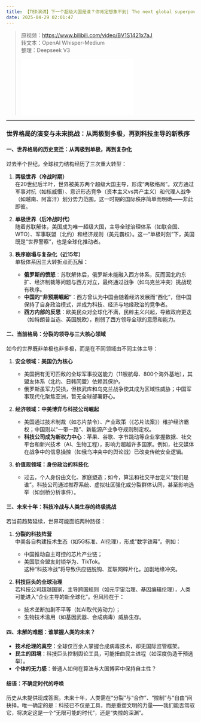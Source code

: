 ```yaml
---
title: 【TED演讲】下一个超级大国是谁？你肯定想象不到| The next global superpower isn't who you think
date: 2025-04-29 02:01:47
---
```


> 原视频：https://www.bilibili.com/video/BV1S1421x7aJ<br>转文本：OpenAI Whisper-Medium<br>整理：Deepseek V3
>
> <iframe src="//player.bilibili.com/player.html?bvid=BV1S1421x7aJ&autoplay=0" scrolling="no" border="0" frameborder="no" framespacing="0" allowfullscreen="true"></iframe>

---

### 世界格局的演变与未来挑战：从两极到多极，再到科技主导的新秩序  

#### **一、世界格局的历史变迁：从两极到单极，再到复杂化**  
过去半个世纪，全球权力结构经历了三次重大转型：  

1. **两极世界（冷战时期）**  
   在20世纪后半叶，世界被美苏两个超级大国主导，形成“两极格局”。双方通过军事对抗（如核威慑）、意识形态竞争（资本主义vs共产主义）和代理人战争（如越南、阿富汗）划分势力范围。这一时期的国际秩序简单而明确——非此即彼。  

2. **单极世界（后冷战时代）**  
   随着苏联解体，美国成为唯一超级大国，主导全球治理体系（如联合国、WTO）、军事联盟（北约）和经济规则（美元霸权）。这一“单极时刻”下，美国既是“世界警察”，也是全球化推动者。  

3. **秩序崩塌与复杂化（近15年）**  
   单极体系因三大转折点而瓦解：  
   - **俄罗斯的愤怒**：苏联解体后，俄罗斯未能融入西方体系，反而因北约东扩、经济制裁等问题与西方对立，最终通过战争（如乌克兰冲突）挑战现有秩序。  
   - **中国的“非预期崛起”**：西方曾认为中国会随着经济发展而“西化”，但中国保持了自身政治模式，并成为科技、经济与地缘政治的竞争者。  
   - **西方内部的反思**：欧美民众对全球化不满，民粹主义兴起，导致政府更迭（如特朗普当选、英国脱欧），削弱了西方领导全球的意愿和能力。  

#### **二、当前格局：分裂的领导与三大核心领域**  
如今的世界既非单极也非多极，而是在不同领域由不同主体主导：  

1. **安全领域：美国仍为核心**  
   - 美国拥有无可匹敌的全球军事投送能力（11艘航母、800个海外基地），其盟友体系（北约、日韩同盟）依赖其保护。  
   - 俄罗斯虽军力受损，但核武库和乌克兰战争使其成为区域性威胁；中国军事现代化聚焦亚洲，暂无全球部署野心。  

2. **经济领域：中美博弈与科技公司崛起**  
   - 美国通过技术制裁（如芯片禁令）、产业政策（《芯片法案》）维护经济霸权；中国则以“一带一路”、新能源产业争夺规则制定权。  
   - **科技公司成为新权力中心**：苹果、谷歌、字节跳动等企业掌握数据、社交平台和新兴技术（AI、生物工程），影响力超越许多国家。例如，社交媒体在战争中的信息操控（如俄乌冲突中的舆论战）已改变传统安全逻辑。  

3. **价值观领域：身份政治的科技化**  
   - 过去，个人身份由文化、家庭塑造；如今，算法和社交平台定义“我们是谁”。科技公司通过推荐系统、虚拟社区强化或分裂群体认同，甚至影响选举（如剑桥分析事件）。  

#### **三、未来十年：科技冷战与人类生存的终极挑战**  
若当前趋势延续，世界可能面临两种路径：  

1. **分裂的科技阵营**  
   中美各自构建技术生态（如5G标准、AI伦理），形成“数字铁幕”。例如：  
   - 中国推动自主可控的芯片产业链；  
   - 美国联合盟友封锁华为、TikTok。  
   这种“科技冷战”将导致供应链脱钩、互联网碎片化，加剧地缘冲突。  

2. **科技巨头的全球治理**  
   若科技公司超越国家，主导跨国规则（如元宇宙治理、基因编辑伦理），人类可能进入“企业主导的新全球化”。但风险在于：  
   - 技术垄断加剧不平等（如AI取代劳动力）；  
   - 生物技术滥用（如基因武器、合成病毒）威胁生存。  

#### **四、未解的难题：谁掌握人类的未来？**  
- **技术伦理的真空**：全球仅百余人掌握合成病毒技术，却无国际监管框架。  
- **民主的困境**：科技巨头控制舆论工具，可能扭曲民主进程（如深度伪造干预选举）。  
- **个体的无力感**：普通人如何在算法与大国博弈中保持自主性？  

#### **结语：不确定时代的呼唤**  
历史从未提供现成答案。未来十年，人类需在“分裂”与“合作”、“控制”与“自由”间抉择。唯一确定的是：科技已不仅是工具，而是重塑文明的力量——我们能否驾驭它，将决定这是一个“无限可能的时代”，还是“失控的深渊”。